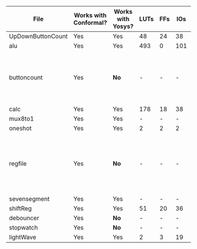 |     **File**     |**Works with Conformal?**|**Works with Yosys?**|**LUTs**|**FFs**|**IOs**|**BUFGs**|               **Errors**                                       |
|------------------|-------------------------|---------------------|--------|-------|-------|---------|----------------------------------------------------------------|
|UpDownButtonCount |         Yes             |         Yes         |  48    |   24  |   38  |    1    |                  None                                          |
|      alu         |         Yes             |         Yes         |  493   |   0   |  101  |    0    |                  None                                          |
|   buttoncount    |         Yes             |       **No**        |   -    |   -   |   -   |    -    | Has issues getting the proper led values                       |
|      calc        |         Yes             |         Yes         |  178   |   18  |   38  |    1    |                  None                                          |
|      mux8to1     |         Yes             |         Yes         |   -    |   -   |   -   |    -    |                  None                                          |
|     oneshot      |         Yes             |         Yes         |   2    |   2   |   2   |    1    |                  None                                          |
|     regfile      |         Yes             |       **No**        |   -    |   -   |   -   |    -    |  Writedata and the array of registers produce the wrong output.|
|  sevensegment    |         Yes             |         Yes         |   -    |   -   |   -   |    -    |                  None                                          |
|     shiftReg     |         Yes             |         Yes         |   51   |   20  |   36  |    1    |                  None                                          |
|      debouncer   |         Yes             |       **No**        |    -   |   -   |   -   |    -    |                  None                                          |
|      stopwatch   |         Yes             |       **No**        |    -   |   -   |   -   |    -    |                  None                                          |
|      lightWave   |         Yes             |         Yes         |   2    |   3   |   19  |    1    |                  None                                          |
